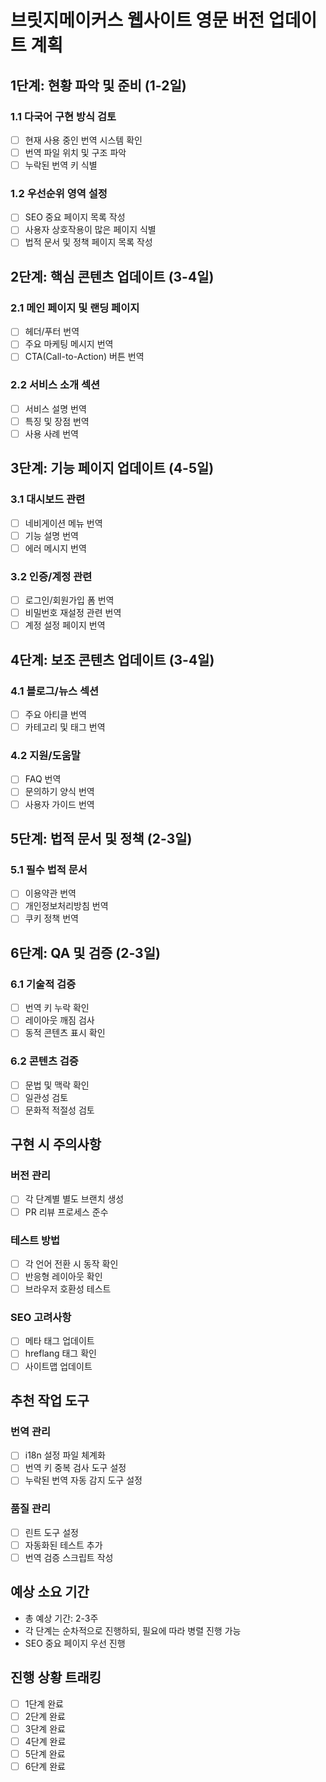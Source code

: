# 브릿지메이커스 웹사이트 영문 버전 업데이트 계획

## 1단계: 현황 파악 및 준비 (1-2일)
### 1.1 다국어 구현 방식 검토
- [ ] 현재 사용 중인 번역 시스템 확인
- [ ] 번역 파일 위치 및 구조 파악
- [ ] 누락된 번역 키 식별

### 1.2 우선순위 영역 설정
- [ ] SEO 중요 페이지 목록 작성
- [ ] 사용자 상호작용이 많은 페이지 식별
- [ ] 법적 문서 및 정책 페이지 목록 작성

## 2단계: 핵심 콘텐츠 업데이트 (3-4일)
### 2.1 메인 페이지 및 랜딩 페이지
- [ ] 헤더/푸터 번역
- [ ] 주요 마케팅 메시지 번역
- [ ] CTA(Call-to-Action) 버튼 번역

### 2.2 서비스 소개 섹션
- [ ] 서비스 설명 번역
- [ ] 특징 및 장점 번역
- [ ] 사용 사례 번역

## 3단계: 기능 페이지 업데이트 (4-5일)
### 3.1 대시보드 관련
- [ ] 네비게이션 메뉴 번역
- [ ] 기능 설명 번역
- [ ] 에러 메시지 번역

### 3.2 인증/계정 관련
- [ ] 로그인/회원가입 폼 번역
- [ ] 비밀번호 재설정 관련 번역
- [ ] 계정 설정 페이지 번역

## 4단계: 보조 콘텐츠 업데이트 (3-4일)
### 4.1 블로그/뉴스 섹션
- [ ] 주요 아티클 번역
- [ ] 카테고리 및 태그 번역

### 4.2 지원/도움말
- [ ] FAQ 번역
- [ ] 문의하기 양식 번역
- [ ] 사용자 가이드 번역

## 5단계: 법적 문서 및 정책 (2-3일)
### 5.1 필수 법적 문서
- [ ] 이용약관 번역
- [ ] 개인정보처리방침 번역
- [ ] 쿠키 정책 번역

## 6단계: QA 및 검증 (2-3일)
### 6.1 기술적 검증
- [ ] 번역 키 누락 확인
- [ ] 레이아웃 깨짐 검사
- [ ] 동적 콘텐츠 표시 확인

### 6.2 콘텐츠 검증
- [ ] 문법 및 맥락 확인
- [ ] 일관성 검토
- [ ] 문화적 적절성 검토

## 구현 시 주의사항
### 버전 관리
- [ ] 각 단계별 별도 브랜치 생성
- [ ] PR 리뷰 프로세스 준수

### 테스트 방법
- [ ] 각 언어 전환 시 동작 확인
- [ ] 반응형 레이아웃 확인
- [ ] 브라우저 호환성 테스트

### SEO 고려사항
- [ ] 메타 태그 업데이트
- [ ] hreflang 태그 확인
- [ ] 사이트맵 업데이트

## 추천 작업 도구
### 번역 관리
- [ ] i18n 설정 파일 체계화
- [ ] 번역 키 중복 검사 도구 설정
- [ ] 누락된 번역 자동 감지 도구 설정

### 품질 관리
- [ ] 린트 도구 설정
- [ ] 자동화된 테스트 추가
- [ ] 번역 검증 스크립트 작성

## 예상 소요 기간
- 총 예상 기간: 2-3주
- 각 단계는 순차적으로 진행하되, 필요에 따라 병렬 진행 가능
- SEO 중요 페이지 우선 진행

## 진행 상황 트래킹
- [ ] 1단계 완료
- [ ] 2단계 완료
- [ ] 3단계 완료
- [ ] 4단계 완료
- [ ] 5단계 완료
- [ ] 6단계 완료